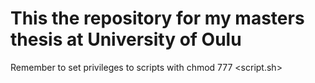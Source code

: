 # This the repository for my masters thesis at University of Oulu

Remember to set privileges to scripts with chmod 777 <script.sh>
